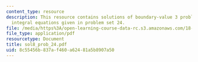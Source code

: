```yaml
---
content_type: resource
description: This resource contains solutions of boundary-value 3 problems based on
  integral equations given in problem set 24.
file: /media/https%3A/open-learning-course-data-rc.s3.amazonaws.com/18-307-integral-equations-spring-2006/8c55456b837af460a62481a5b8907a50_sol8_prob_24.pdf
file_type: application/pdf
resourcetype: Document
title: sol8_prob_24.pdf
uid: 8c55456b-837a-f460-a624-81a5b8907a50
---
```


